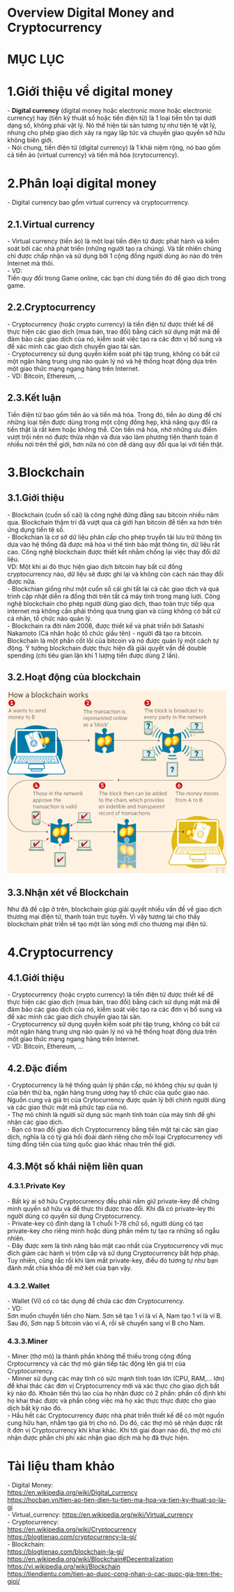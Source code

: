 # Overview Digital Money and Cryptocurrency

# MỤC LỤC

<a name="1"></a>
# 1.Giới thiệu về digital money
\- **Digital currency** (digital money hoặc electronic mone hoặc electronic currency) hay (tiền kỹ thuật số hoặc tiền điện tử) là 1 loại tiền tồn tại dưới dạng số, không phải vật lý. Nó thể hiện tài sản tương tự như tiện tệ vật lý, nhưng cho phép giao dịch xảy ra ngay lập tức và chuyển giao quyền sở hữu không biên giới.  
\- Nói chung, tiền điện tử  (digital currency) là 1 khái niệm rộng, nó bao gồm cả tiền ảo (virtual currency) và tiền mã hóa (crytocurrency).  

<a name="2"></a>
# 2.Phân loại digital money
\- Digital currency bao gồm virtual currency và cryptocurrrency.  

<a name="2.1"></a>
## 2.1.Virtual currency
\- Virtual currency (tiền ảo) là một loại tiền điện tử được phát hành và kiểm soát bởi các nhà phát triển (những người tạo ra chúng). Và tất nhiên chúng chỉ được chấp nhận và sử dụng bởi 1 cộng đồng người dùng ảo nào đó trên Internet mà thôi.  
\- VD:  
Tiền quy đổi trong Game online, các bạn chỉ dùng tiền đó để giao dịch trong game.  

<a name="2.2"></a>
## 2.2.Cryptocurrency
\- Cryptocurrency (hoặc crypto currency) là tiền điện tử được thiết kế để thực hiện các giao dịch (mua bán, trao đổi) bằng cách sử dụng mật mã để đảm bảo các giao dịch của nó, kiểm soát việc tạo ra các đơn vị bổ sung và để xác minh các giao dịch chuyển giao tài sản.  
\- Cryptocurrency sử dụng quyền kiểm soát phi tập trung, không có bất cứ một ngân hàng trung ưng nào quản lý nó và hệ thống hoạt động dựa trên một giao thức mạng ngang hàng trên Internet.  
\- VD: Bitcoin, Ethereum, …  

<a name="2.3"></a>
## 2.3.Kết luận
Tiền điện tử bao gồm tiền ảo và tiền mã hóa. Trong đó, tiền ảo dùng để chỉ những loại tiền được dùng trong một cộng đồng hẹp, khả năng quy đổi ra tiền thật là rất kém hoặc không thể. Còn tiền mã hóa, nhờ những ưu điểm vượt trội nên nó được thừa nhận và đưa vào làm phương tiện thanh toán ở nhiều nơi trên thế giới, hơn nữa nó còn dễ dàng quy đổi qua lại với tiền thật.  

<a name="3"></a>
# 3.Blockchain

<a name="3.1"></a>
## 3.1.Giới thiệu
\- Blockchain (cuốn sổ cái) là công nghệ đứng đằng sau bitcoin nhiều năm qua. Blockchain thậm trí đã vượt qua cả giới hạn bitcoin để tiến xa hơn trên ứng dụng tiền tệ số.  
\- Blockchian là cơ sở dữ liệu phân cấp cho phép truyền tải lưu trữ thông tin dựa vào hệ thống đã được mã hóa vì thế tính bảo mật thông tin, dữ liệu rất cao. Công nghệ blockchain được thiết kết nhằm chống lại việc thay đổi dữ liệu.  
VD: Một khi ai đó thực hiện giao dịch bitcoin hay bất cứ đồng cryptocurrency nào, dữ liệu sẽ được ghi lại và không còn cách nào thay đổi được nữa.  
\- Blockchian giống như một cuốn sổ cái ghi tất lại cả các giao dịch và quá trình cập nhật diễn ra đồng thời trên tất cả máy tính trong mạng lưới. Công nghệ blockchain cho phép người dùng giao dịch, thao toán trực tiếp qua internet mà không cần phải thông qua trung gian và cũng không có bất cứ cá nhân, tổ chức nào quản lý.  
\- Blockchain ra đời năm 2008, được thiết kế và phát triển bởi Satashi Nakamoto (Cá nhân hoặc tổ chức giấu tên) - người đã tạo ra bitcoin. Blockchain là một phần cốt lõi của bitcoin và nó được quản lý một cách tự động. Ý tưởng blockchain được thực hiện đã giải quyết vấn đề double spending (chi tiêu gian lận khi 1 lượng tiền được dùng 2 lần).  

<a name="3.2"></a>
## 3.2.Hoạt động của blockchain
<img src="images/1.png" />

<a name="3.3"></a>
## 3.3.Nhận xét về Blockchain
Như đã đề cập ở trên, blockchain giúp giải quyết nhiều vấn đề về giao dịch thương mại điện tử, thanh toán trực tuyến. Vì vậy tương lai cho thấy blockchain phát triển sẽ tạo một làn sóng mới cho thương mại điện tử.  

<a name="4"></a>
# 4.Cryptocurrency

<a name="4.1"></a>
## 4.1.Giới thiệu
\- Cryptocurrency (hoặc crypto currency) là tiền điện tử được thiết kế để thực hiện các giao dịch (mua bán, trao đổi) bằng cách sử dụng mật mã để đảm bảo các giao dịch của nó, kiểm soát việc tạo ra các đơn vị bổ sung và để xác minh các giao dịch chuyển giao tài sản.  
\- Cryptocurrency sử dụng quyền kiểm soát phi tập trung, không có bất cứ một ngân hàng trung ưng nào quản lý nó và hệ thống hoạt động dựa trên một giao thức mạng ngang hàng trên Internet.  
\- VD: Bitcoin, Ethereum, …  

<a name="4.2"></a>
## 4.2.Đặc điểm
\- Cryptocurrency là hệ thống quản lý phân cấp, nó không chịu sự quản lý của bên thứ ba, ngân hàng trung ương hay tổ chức của quốc giao nào. Nguồn cung và giá trị của Crytocurrency được quản lý bởi chính người dùng và các giao thức mật mã phức tạp của nó.  
\- Thợ mỏ chính là người sử dụng sức mạnh tính toán của máy tính để ghi nhận các giao dịch.  
\- Bạn có trao đổi giao dịch Cryptocurrency bằng tiền mặt tại các sàn giao dịch, nghĩa là có tỷ giá hối đoái dành riêng cho mỗi loại Cryptocurrency với từng đồng tiền của từng quốc giao khác nhau trên thế giới.  

<a name="4.3"></a>
## 4.3.Một số khái niệm liên quan

<a name="4.3.1"></a>
### 4.3.1.Private Key
\- Bất kỳ ai sở hữu Cryptocurrency đều phải nắm giữ private-key để chứng minh quyền sở hữu và để thực thi được trao đổi. Khi đã có private-ley thì người dùng có quyền sử dụng Cryptocurrency.  
\- Private-key có định dạng là 1 chuỗi 1-78 chữ số, người dùng có tạo private-key cho riêng mình hoặc dùng phần mềm tự tạo ra những số ngẫu nhiên.  
\- Đây được xem là tính năng bảo mật cao nhất của Cryptocurrency với mục đích giảm các hành vi trộm cắp và sử dụng Cryptocurrency bất hợp pháp. Tuy nhiên, cũng rắc rối khi làm mất private-key, điều đó tương tự như bạn đánh mất chìa khóa để mở két của bạn vậy.  

<a name="4.3.2"></a>
### 4.3.2.Wallet
\- Wallet (Ví) có có tác dụng để chứa các đơn Cryptocurrency.  
\- VD:  
Sơn muốn chuyển tiền cho Nam. Sơn sẽ tạo 1 ví là ví A, Nam tạo 1 ví là ví B.  
Sau đó, Sơn nạp 5 bitcoin vào ví A, rồi sẽ chuyển sang ví B cho Nam.  

<a name="4.3.3"></a>
### 4.3.3.Miner
\- Miner (thợ mỏ) là thành phần không thể thiếu trong cộng đồng Crptocurrency và các thợ mỏ gián tiếp tác động lên giá trị của Cryptocurrency.  
\- Minner sử dụng các máy tính có sức mạnh tính toán lớn (CPU, RAM,… lớn) để khai thác các đơn vị Cryptocurrency mới và xác thực cho giao dịch bất kỳ nào đó. Khoản tiền thù lao của họ nhận được có 2 phần: phần cố định khi họ khai thác được và phần công việc mà họ xác thực thực được cho giao dịch bất kỳ nào đó.  
\- Hầu hết các Cryptocurrency được nhà phát triển thiết kế để có một nguồn cung hữu hạn, nhằm tạo giá trị cho nó. Do đó, các thợ mỏ sẽ nhận được rất ít đơn vị Cryptocurrency khi khai khác. Khi tới giai đoạn nào đó, thợ mỏ chỉ nhận được phần chi phí xác nhận giao dịch mà họ đã thực hiện.  

<a name="tailieuthamkhao"></a>
# Tài liệu tham khảo
\- Digital Money:  
https://en.wikipedia.org/wiki/Digital_currency  
https://hocban.vn/tien-ao-tien-dien-tu-tien-ma-hoa-va-tien-ky-thuat-so-la-gi  
\- Virtual_currency:  https://en.wikipedia.org/wiki/Virtual_currency  
\- Cryptocurrency:  
https://en.wikipedia.org/wiki/Cryptocurrency  
https://blogtienao.com/cryptocurrency-la-gi/  
\- Blockchain:  
https://blogtienao.com/blockchain-la-gi/  
https://en.wikipedia.org/wiki/Blockchain#Decentralization  
https://vi.wikipedia.org/wiki/Blockchain  
https://tiendientu.com/tien-ao-duoc-cong-nhan-o-cac-quoc-gia-tren-the-gioi/  


